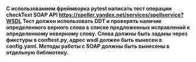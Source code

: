 **С использованием фреймворка pytest написать тест операции checkText
SOAP API https://speller.yandex.net/services/spellservice?WSDL
Тест должен использовать DDT и проверять наличие определенного
верного слова в списке предложенных исправлений к определенному
неверному слову.
Слова должны быть заданы через фикстуры в conftest.py,
адрес wsdl должен быть вынесен в config.yaml.
Методы работы с SOAP должны быть вынесены в отдельную библиотеку.**